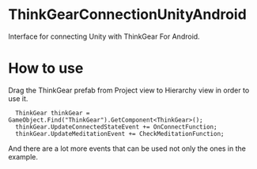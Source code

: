 # ThinkGearConnectionUnityAndroid
Interface for connecting Unity with ThinkGear For Android.

# How to use
Drag the ThinkGear prefab from Project view to Hierarchy view in order to use it.

```
  ThinkGear thinkGear = GameObject.Find("ThinkGear").GetComponent<ThinkGear>();
  thinkGear.UpdateConnectedStateEvent += OnConnectFunction;
  thinkGear.UpdateMeditationEvent += CheckMeditationFunction;
```
And there are a lot more events that can be used not only the ones in the example.
